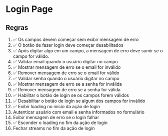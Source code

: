 # Login Page

## Regras
1. ✅ Os campos devem começar sem exibir mensagem de erro
2. ✅ O botão de fazer login deve começar desabilitados
3. ✅ Após digitar algo em um campo, a mensagem de erro deve sumir se o campo for válido.
4. ✅ Validar email quando o usuário digitar no campo
5. ✅ Mostrar mensagem de erro se o email for inválido
6. ✅ Remover mensagem de erro se o email for válido
7. ✅ Validar senha quando o usuário digitar no campo
8. ✅ Mostrar mensagem de erro se a senha for inválida
9. ✅ Remover mensagem de erro se a senha for válida
10. ✅ Habilitar o botão de login se os campos forem válidos
11. ✅ Desabilitar o botão de login se algum dos campos for inválido
12. ✅ Exibir loading no início da ação de login
13. Autenticar usuário com email e senha informados no formulário
14. Exibir mensagem de erro se o login falhar
15. ✅ Esconder o loading no fim da ação de login
16. Fechar streams no fim da ação de login
